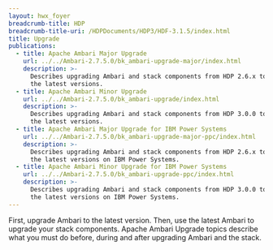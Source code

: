 ```yaml
---
layout: hwx_foyer
breadcrumb-title: HDP
breadcrumb-title-uri: /HDPDocuments/HDP3/HDF-3.1.5/index.html
title: Upgrade
publications:
  - title: Apache Ambari Major Upgrade
    url: ../../Ambari-2.7.5.0/bk_ambari-upgrade-major/index.html
    description: >-
      Describes upgrading Ambari and stack components from HDP 2.6.x to
      the latest versions.
  - title: Apache Ambari Minor Upgrade
    url: ../../Ambari-2.7.5.0/bk_ambari-upgrade/index.html
    description: >-
      Describes upgrading Ambari and stack components from HDP 3.0.0 to
      the latest versions.
  - title: Apache Ambari Major Upgrade for IBM Power Systems
    url: ../../Ambari-2.7.5.0/bk_ambari-upgrade-major-ppc/index.html
    description: >-
      Describes upgrading Ambari and stack components from HDP 2.6.x to
      the latest versions on IBM Power Systems.
  - title: Apache Ambari Minor Upgrade for IBM Power Systems
    url: ../../Ambari-2.7.5.0/bk_ambari-upgrade-ppc/index.html
    description: >-
      Describes upgrading Ambari and stack components from HDP 3.0.0 to
      the latest versions on IBM Power Systems.
---
```


First, upgrade Ambari to the latest version. Then, use the latest Ambari
to upgrade your stack components. Apache Ambari Upgrade topics describe
what you must do before, during and after upgrading Ambari and the
stack.
